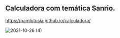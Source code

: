 ## Calculadora com temática Sanrio.
https://pamlotusia.github.io/calculadora/

![2021-10-26 (4)](https://user-images.githubusercontent.com/85904398/140178923-6e8cd5fb-581f-40c9-8815-9964a2fa82c9.png)


